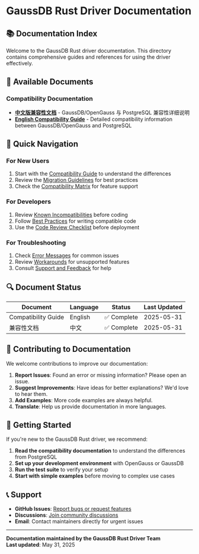 # GaussDB Rust Driver Documentation

## 📚 **Documentation Index**

Welcome to the GaussDB Rust driver documentation. This directory contains comprehensive guides and references for using the driver effectively.

## 📖 **Available Documents**

### **Compatibility Documentation**
- **[中文版兼容性文档](compatibility-zh.md)** - GaussDB/OpenGauss 与 PostgreSQL 兼容性详细说明
- **[English Compatibility Guide](compatibility-en.md)** - Detailed compatibility information between GaussDB/OpenGauss and PostgreSQL

## 🎯 **Quick Navigation**

### **For New Users**
1. Start with the [Compatibility Guide](compatibility-en.md) to understand the differences
2. Review the [Migration Guidelines](compatibility-en.md#migration-guidelines) for best practices
3. Check the [Compatibility Matrix](compatibility-en.md#compatibility-matrix) for feature support

### **For Developers**
1. Review [Known Incompatibilities](compatibility-en.md#known-incompatibilities) before coding
2. Follow [Best Practices](compatibility-en.md#best-practices) for writing compatible code
3. Use the [Code Review Checklist](compatibility-en.md#code-review-checklist) before deployment

### **For Troubleshooting**
1. Check [Error Messages](compatibility-en.md#known-incompatibilities) for common issues
2. Review [Workarounds](compatibility-en.md#workarounds) for unsupported features
3. Consult [Support and Feedback](compatibility-en.md#support-and-feedback) for help

## 🔍 **Document Status**

| Document | Language | Status | Last Updated |
|----------|----------|--------|--------------|
| Compatibility Guide | English | ✅ Complete | 2025-05-31 |
| 兼容性文档 | 中文 | ✅ Complete | 2025-05-31 |

## 📝 **Contributing to Documentation**

We welcome contributions to improve our documentation:

1. **Report Issues**: Found an error or missing information? Please open an issue.
2. **Suggest Improvements**: Have ideas for better explanations? We'd love to hear them.
3. **Add Examples**: More code examples are always helpful.
4. **Translate**: Help us provide documentation in more languages.

## 🚀 **Getting Started**

If you're new to the GaussDB Rust driver, we recommend:

1. **Read the compatibility documentation** to understand the differences from PostgreSQL
2. **Set up your development environment** with OpenGauss or GaussDB
3. **Run the test suite** to verify your setup
4. **Start with simple examples** before moving to complex use cases

## 📞 **Support**

- **GitHub Issues**: [Report bugs or request features](https://github.com/your-repo/gaussdb-rust/issues)
- **Discussions**: [Join community discussions](https://github.com/your-repo/gaussdb-rust/discussions)
- **Email**: Contact maintainers directly for urgent issues

---

**Documentation maintained by the GaussDB Rust Driver Team**  
**Last updated**: May 31, 2025

